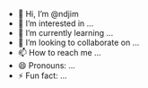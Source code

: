 - 👋 Hi, I’m @ndjim
- 👀 I’m interested in ...
- 🌱 I’m currently learning ...
- 💞️ I’m looking to collaborate on ...
- 📫 How to reach me ...
- 😄 Pronouns: ...
- ⚡ Fun fact: ...

<!---
ndjim/ndjim is a ✨ special ✨ repository because its `README.md` (this file) appears on your GitHub profile.
You can click the Preview link to take a look at your changes.
--->
